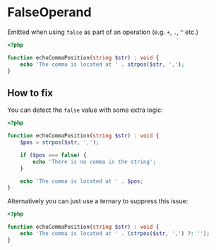 # FalseOperand

Emitted when using `false` as part of an operation (e.g. `+`, `.`, `^` etc.)

```php
<?php

function echoCommaPosition(string $str) : void {
    echo 'The comma is located at ' . strpos($str, ','); 
}
```

## How to fix

You can detect the `false` value with some extra logic:

```php
<?php

function echoCommaPosition(string $str) : void {
    $pos = strpos($str, ',');

    if ($pos === false) {
        echo 'There is no comma in the string';
    }

    echo 'The comma is located at ' . $pos; 
}
```

Alternatively you can just use a ternary to suppress this issue:

```php
<?php

function echoCommaPosition(string $str) : void {
    echo 'The comma is located at ' . (strpos($str, ',') ?: ''); 
}
```
